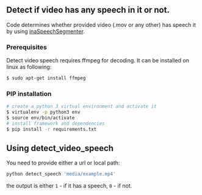 ## Detect if video has any speech in it or not.

Code determines whether provided video (.mov or any other) has speech it by using [inaSpeechSegmenter](https://github.com/ina-foss/inaSpeechSegmenter).

### Prerequisites

Detect video speech requires ffmpeg for decoding. It can be installed on linux as following:

```bash
$ sudo apt-get install ffmpeg
```


### PIP installation
```bash
# create a python 3 virtual environment and activate it
$ virtualenv -p python3 env
$ source env/bin/activate
# install framework and dependencies
$ pip install -r requirements.txt
```


## Using detect_video_speech
You need to provide either a url or local path:

```bash
python detect_speech 'media/example.mp4'
```

the output is either `1` - if it has a speech, `0` - if not.